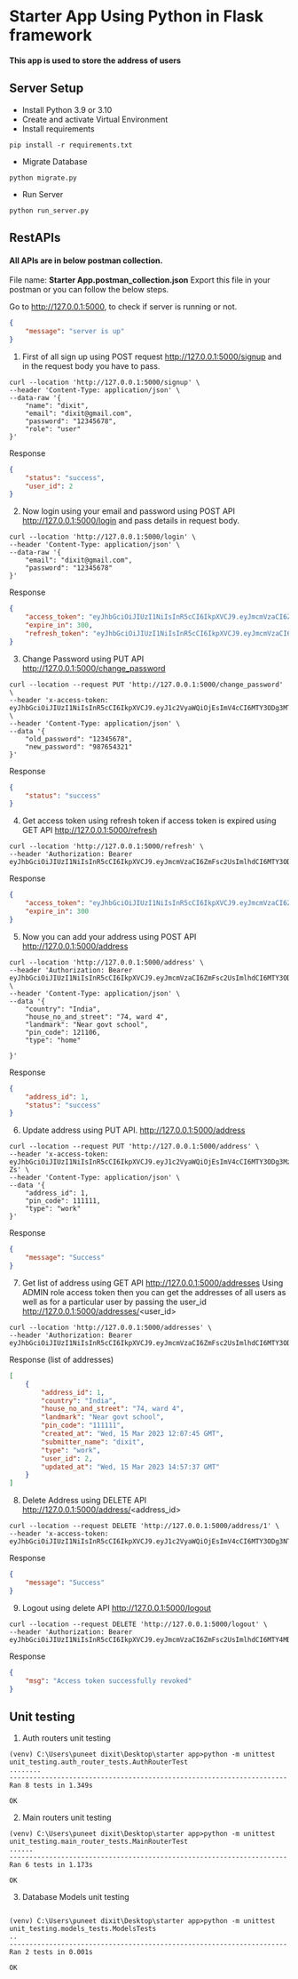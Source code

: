# Starter App Using Python in Flask framework
#### This app is used to store the address of users

## Server Setup
* Install Python 3.9 or 3.10
* Create and activate Virtual Environment
* Install requirements
```commandline
pip install -r requirements.txt
```
* Migrate Database
```commandline
python migrate.py
```
* Run Server
```commandline
python run_server.py
```

## RestAPIs
#### All APIs are in below postman collection. 
File name: **Starter App.postman_collection.json** 
Export this file in your postman or you can follow the below steps.

Go to http://127.0.0.1:5000, to check if server is running or not.
```json
{
    "message": "server is up"
}
```

1. First of all sign up using POST request http://127.0.0.1:5000/signup and in the request body you have to pass.
```text
curl --location 'http://127.0.0.1:5000/signup' \
--header 'Content-Type: application/json' \
--data-raw '{
    "name": "dixit",
    "email": "dixit@gmail.com",
    "password": "12345678",
    "role": "user"
}'
```
Response
```json
{
    "status": "success",
    "user_id": 2
}
```

2. Now login using your email and password using POST API http://127.0.0.1:5000/login and pass details in request body.
```text
curl --location 'http://127.0.0.1:5000/login' \
--header 'Content-Type: application/json' \
--data-raw '{
    "email": "dixit@gmail.com",
    "password": "12345678"
}'
```
Response
```json
{
    "access_token": "eyJhbGciOiJIUzI1NiIsInR5cCI6IkpXVCJ9.eyJmcmVzaCI6ZmFsc2UsImlhdCI6MTY3ODg4MjA1NiwianRpIjoiNzQwMWZlNjYtNjc3Yy00MGFkLWI2NzItZDA0YzU2ZjViOTFhIiwidHlwZSI6ImFjY2VzcyIsInN1YiI6eyJ1c2VyX2lkIjoyfSwibmJmIjoxNjc4ODgyMDU2LCJleHAiOjE2Nzg4ODIzNTZ9.IgUKVeJnFXhZHbkAFepEa2DKNNFVWu70TKAiSQ9WjHY",
    "expire_in": 300,
    "refresh_token": "eyJhbGciOiJIUzI1NiIsInR5cCI6IkpXVCJ9.eyJmcmVzaCI6ZmFsc2UsImlhdCI6MTY3ODg4MjA1NiwianRpIjoiN2VmZjQxYjUtZWY5Ni00MjFhLWFhMWYtMjRjZTNhNGUzMzNkIiwidHlwZSI6InJlZnJlc2giLCJzdWIiOnsidXNlcl9pZCI6Mn0sIm5iZiI6MTY3ODg4MjA1NiwiZXhwIjoxNjc4OTY4NDU2fQ.gjQaJRgdebuIIiMY2kOMQXmNyUVh310P3MsAxcXYlDo"
}
```
3. Change Password using PUT API http://127.0.0.1:5000/change_password
```text
curl --location --request PUT 'http://127.0.0.1:5000/change_password' \
--header 'x-access-token: eyJhbGciOiJIUzI1NiIsInR5cCI6IkpXVCJ9.eyJ1c2VyaWQiOjEsImV4cCI6MTY3ODg3MTQ0Mn0.nwKrRHBGQIYNT3WtbwFKpPg408AwYXhzcJFQhqipBtc' \
--header 'Content-Type: application/json' \
--data '{
    "old_password": "12345678",
    "new_password": "987654321"
}'
```
Response
```json
{
    "status": "success"
}
```

4. Get access token using refresh token if access token is expired using GET API http://127.0.0.1:5000/refresh
```text
curl --location 'http://127.0.0.1:5000/refresh' \
--header 'Authorization: Bearer eyJhbGciOiJIUzI1NiIsInR5cCI6IkpXVCJ9.eyJmcmVzaCI6ZmFsc2UsImlhdCI6MTY3ODg4MjA1NiwianRpIjoiN2VmZjQxYjUtZWY5Ni00MjFhLWFhMWYtMjRjZTNhNGUzMzNkIiwidHlwZSI6InJlZnJlc2giLCJzdWIiOnsidXNlcl9pZCI6Mn0sIm5iZiI6MTY3ODg4MjA1NiwiZXhwIjoxNjc4OTY4NDU2fQ.gjQaJRgdebuIIiMY2kOMQXmNyUVh310P3MsAxcXYlDo'
```
Response
```json
{
    "access_token": "eyJhbGciOiJIUzI1NiIsInR5cCI6IkpXVCJ9.eyJmcmVzaCI6ZmFsc2UsImlhdCI6MTY3ODg4MjkxNCwianRpIjoiMjk5NTQxODUtYmVhZi00NWVmLTk0NDgtMzViOWIyZTI0ODcxIiwidHlwZSI6ImFjY2VzcyIsInN1YiI6eyJ1c2VyX2lkIjoyfSwibmJmIjoxNjc4ODgyOTE0LCJleHAiOjE2Nzg4ODMyMTR9.5KQrzuEDZXrzpi8GNcAP_CyTMuxI-EXT-uEfe5muTmY",
    "expire_in": 300
}
```
5. Now you can add your address using POST API http://127.0.0.1:5000/address
```text
curl --location 'http://127.0.0.1:5000/address' \
--header 'Authorization: Bearer eyJhbGciOiJIUzI1NiIsInR5cCI6IkpXVCJ9.eyJmcmVzaCI6ZmFsc2UsImlhdCI6MTY3ODg4MjA1NiwianRpIjoiNzQwMWZlNjYtNjc3Yy00MGFkLWI2NzItZDA0YzU2ZjViOTFhIiwidHlwZSI6ImFjY2VzcyIsInN1YiI6eyJ1c2VyX2lkIjoyfSwibmJmIjoxNjc4ODgyMDU2LCJleHAiOjE2Nzg4ODIzNTZ9.IgUKVeJnFXhZHbkAFepEa2DKNNFVWu70TKAiSQ9WjHY' \
--header 'Content-Type: application/json' \
--data '{
    "country": "India",
    "house_no_and_street": "74, ward 4",
    "landmark": "Near govt school",
    "pin_code": 121106,
    "type": "home"

}'
```
Response 
```json
{
    "address_id": 1,
    "status": "success"
}
```
6. Update address using PUT API. http://127.0.0.1:5000/address
```text
curl --location --request PUT 'http://127.0.0.1:5000/address' \
--header 'x-access-token: eyJhbGciOiJIUzI1NiIsInR5cCI6IkpXVCJ9.eyJ1c2VyaWQiOjEsImV4cCI6MTY3ODg3MzMxMH0.oAK4631KqpUOseupqQb_yELOT_pbghK0mAH_oWgv-Zs' \
--header 'Content-Type: application/json' \
--data '{
    "address_id": 1,
    "pin_code": 111111,
    "type": "work"
}'
```
Response
```json
{
    "message": "Success"
}
```
7. Get list of address using GET API http://127.0.0.1:5000/addresses
Using ADMIN role access token then you can get the addresses 
of all users as well as for a particular user by passing the user_id
http://127.0.0.1:5000/addresses/<user_id>
```text
curl --location 'http://127.0.0.1:5000/addresses' \
--header 'Authorization: Bearer eyJhbGciOiJIUzI1NiIsInR5cCI6IkpXVCJ9.eyJmcmVzaCI6ZmFsc2UsImlhdCI6MTY3ODg4MjA1NiwianRpIjoiNzQwMWZlNjYtNjc3Yy00MGFkLWI2NzItZDA0YzU2ZjViOTFhIiwidHlwZSI6ImFjY2VzcyIsInN1YiI6eyJ1c2VyX2lkIjoyfSwibmJmIjoxNjc4ODgyMDU2LCJleHAiOjE2Nzg4ODIzNTZ9.IgUKVeJnFXhZHbkAFepEa2DKNNFVWu70TKAiSQ9WjHY'
```
Response (list of addresses)
```json
[
    {
        "address_id": 1,
        "country": "India",
        "house_no_and_street": "74, ward 4",
        "landmark": "Near govt school",
        "pin_code": "111111",
        "created_at": "Wed, 15 Mar 2023 12:07:45 GMT",
        "submitter_name": "dixit",
        "type": "work",
        "user_id": 2,
        "updated_at": "Wed, 15 Mar 2023 14:57:37 GMT"
    }
]
```
8. Delete Address using DELETE API http://127.0.0.1:5000/address/<address_id>
```text
curl --location --request DELETE 'http://127.0.0.1:5000/address/1' \
--header 'x-access-token: eyJhbGciOiJIUzI1NiIsInR5cCI6IkpXVCJ9.eyJ1c2VyaWQiOjEsImV4cCI6MTY3ODg3NTU4M30.bpfLOGeeOv7x1GJ4SaoNfrzWD1VoiCM4vLoWsuGneps'
```
Response
```json
{
    "message": "Success"
}
```

9. Logout using delete API http://127.0.0.1:5000/logout
```text
curl --location --request DELETE 'http://127.0.0.1:5000/logout' \
--header 'Authorization: Bearer eyJhbGciOiJIUzI1NiIsInR5cCI6IkpXVCJ9.eyJmcmVzaCI6ZmFsc2UsImlhdCI6MTY4MDE4MTY3NywianRpIjoiZGVjYzQ2NWQtNzUzNC00YTFiLWE4Y2UtMThjZjg5YTUyNDI2IiwidHlwZSI6ImFjY2VzcyIsInN1YiI6eyJ1c2VyX2lkIjoxfSwibmJmIjoxNjgwMTgxNjc3LCJleHAiOjE2ODAyMDMyNzd9.wWfl9HFmoJzyuH5vk7wTi1SblsDrbZTzqfpGs6QaEjE'
```
Response
```json
{
    "msg": "Access token successfully revoked"
}
```

## Unit testing
1. Auth routers unit testing 
```commandline
(venv) C:\Users\puneet dixit\Desktop\starter app>python -m unittest unit_testing.auth_router_tests.AuthRouterTest
........
----------------------------------------------------------------------
Ran 8 tests in 1.349s

OK
```
2. Main routers unit testing

```commandline
(venv) C:\Users\puneet dixit\Desktop\starter app>python -m unittest unit_testing.main_router_tests.MainRouterTest
......
----------------------------------------------------------------------
Ran 6 tests in 1.173s

OK
```
3. Database Models unit testing
```commandline

(venv) C:\Users\puneet dixit\Desktop\starter app>python -m unittest unit_testing.models_tests.ModelsTests
..
----------------------------------------------------------------------
Ran 2 tests in 0.001s

OK
```